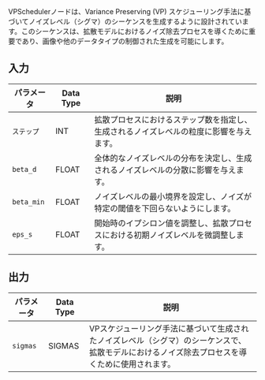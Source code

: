 
VPSchedulerノードは、Variance Preserving (VP) スケジューリング手法に基づいてノイズレベル（シグマ）のシーケンスを生成するように設計されています。このシーケンスは、拡散モデルにおけるノイズ除去プロセスを導くために重要であり、画像や他のデータタイプの制御された生成を可能にします。

## 入力

| パラメータ   | Data Type | 説明                                                                                                                                      |
|-------------|-------------|--------------------------------------------------------------------------------------------------------------------------------------------------|
| `ステップ`     | INT         | 拡散プロセスにおけるステップ数を指定し、生成されるノイズレベルの粒度に影響を与えます。                              |
| `beta_d`    | FLOAT       | 全体的なノイズレベルの分布を決定し、生成されるノイズレベルの分散に影響を与えます。                                 |
| `beta_min`  | FLOAT       | ノイズレベルの最小境界を設定し、ノイズが特定の閾値を下回らないようにします。                              |
| `eps_s`     | FLOAT       | 開始時のイプシロン値を調整し、拡散プロセスにおける初期ノイズレベルを微調整します。                                    |

## 出力

| パラメータ   | Data Type | 説明                                                                                   |
|-------------|-------------|-----------------------------------------------------------------------------------------------|
| `sigmas`    | SIGMAS      | VPスケジューリング手法に基づいて生成されたノイズレベル（シグマ）のシーケンスで、拡散モデルにおけるノイズ除去プロセスを導くために使用されます。 |
